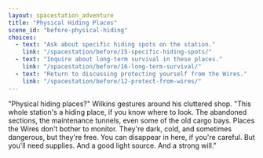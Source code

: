 ```yaml
---
layout: spacestation_adventure
title: "Physical Hiding Places"
scene_id: "before-physical-hiding"
choices:
  - text: "Ask about specific hiding spots on the station."
    link: "/spacestation/before/15-specific-hiding-spots/"
  - text: "Inquire about long-term survival in these places."
    link: "/spacestation/before/16-long-term-survival/"
  - text: "Return to discussing protecting yourself from the Wires."
    link: "/spacestation/before/12-protect-from-wires/"
---
```


"Physical hiding places?" Wilkins gestures around his cluttered shop. "This whole station's a hiding place, if you know where to look. The abandoned sections, the maintenance tunnels, even some of the old cargo bays. Places the Wires don't bother to monitor. They're dark, cold, and sometimes dangerous, but they're free. You can disappear in here, if you're careful. But you'll need supplies. And a good light source. And a strong will."
